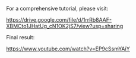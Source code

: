 For a comprehensive tutorial, please visit:

https://drive.google.com/file/d/1rrRb8AAF-XBMCto1JHatUg_cN1OK2jS7/view?usp=sharing

Final result:

https://www.youtube.com/watch?v=EP9cSsmYAiY
